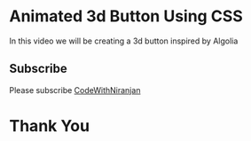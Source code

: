 # Animated 3d Button Using CSS

In this video we will be creating a 3d button inspired by Algolia

## Subscribe
Please subscribe [CodeWithNiranjan](https://youtube.com/channel/UCzfQyi4_E-lS9ps3fVb0jlA)

<h1>Thank You</h1>
